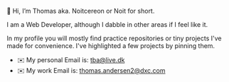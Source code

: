 👋 Hi, I’m Thomas aka. Noitcereon or Noit for short.

I am a Web Developer, although I dabble in other areas if I feel like it.

In my profile you will mostly find practice repositories or tiny projects I've made for convenience. I've highlighted a few projects by pinning them.

- ✉️ My personal Email is: tba@live.dk
- ✉️ My work Email is: thomas.andersen2@dxc.com


<!---
Noitcereon/Noitcereon is a ✨ special ✨ repository because its `README.md` (this file) appears on your GitHub profile.
You can click the Preview link to take a look at your changes.
--->
